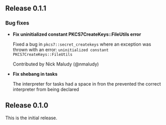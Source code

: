 ## Release 0.1.1

### Bug fixes

* **Fix uninitialized constant PKCS7CreateKeys::FileUtils error**

  Fixed a bug in `pkcs7::secret_createkeys` where an exception was thrown with an error: `uninitialized constant PKCS7CreateKeys::FileUtils`

  Contributed by Nick Maludy (@nmaludy)
  
* **Fix shebang in tasks**
  
  The interpreter for tasks had a space in fron the prevented the correct interpreter from being
  declared

## Release 0.1.0

This is the initial release.
